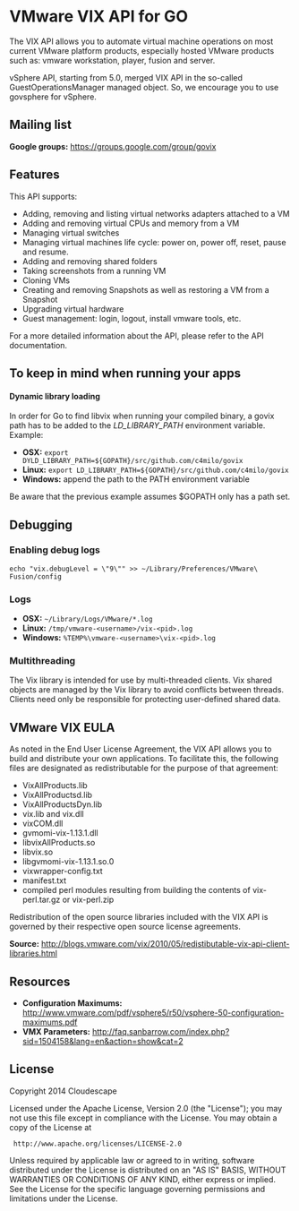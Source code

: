 # VMware VIX API for GO

The VIX API allows you to automate virtual machine operations on most current VMware platform products, especially hosted VMware products such as: vmware workstation, player, fusion and server. 

vSphere API, starting from 5.0, merged VIX API in the so-called GuestOperationsManager managed object. So, we encourage you to use govsphere for vSphere.

## Mailing list
**Google groups:** https://groups.google.com/group/govix

## Features
This API supports: 

* Adding, removing and listing virtual networks adapters attached to a VM
* Adding and removing virtual CPUs and memory from a VM
* Managing virtual switches
* Managing virtual machines life cycle: power on, power off, reset, pause and resume.
* Adding and removing shared folders 
* Taking screenshots from a running VM
* Cloning VMs
* Creating and removing Snapshots as well as restoring a VM from a Snapshot
* Upgrading virtual hardware
* Guest management: login, logout, install vmware tools, etc.

For a more detailed information about the API, please refer to the API documentation.

## To keep in mind when running your apps

#### Dynamic library loading
In order for Go to find libvix when running your compiled binary, a govix path has to be added to the *LD_LIBRARY_PATH* environment variable. Example:

* **OSX:** `export DYLD_LIBRARY_PATH=${GOPATH}/src/github.com/c4milo/govix`
* **Linux:** `export LD_LIBRARY_PATH=${GOPATH}/src/github.com/c4milo/govix`
* **Windows:** append the path to the PATH environment variable

Be aware that the previous example assumes $GOPATH only has a path set.

## Debugging
### Enabling debug logs

`echo "vix.debugLevel = \"9\"" >> ~/Library/Preferences/VMware\ Fusion/config`


### Logs
* **OSX:** `~/Library/Logs/VMware/*.log`
* **Linux:** `/tmp/vmware-<username>/vix-<pid>.log`
* **Windows:** `%TEMP%\vmware-<username>\vix-<pid>.log`


### Multithreading

The Vix library is intended for use by multi-threaded clients. Vix shared
objects are managed by the Vix library to avoid conflicts between threads.
Clients need only be responsible for protecting user-defined shared data.

## VMware VIX EULA
As noted in the End User License Agreement, the VIX API allows you to build and distribute your own applications. To facilitate this, the following files are designated as redistributable for the purpose of that agreement:

* VixAllProducts.lib
* VixAllProductsd.lib
* VixAllProductsDyn.lib
* vix.lib and vix.dll
* vixCOM.dll
* gvmomi-vix-1.13.1.dll
* libvixAllProducts.so
* libvix.so
* libgvmomi-vix-1.13.1.so.0
* vixwrapper-config.txt
* manifest.txt
* compiled perl modules resulting from building the contents of vix-perl.tar.gz or vix-perl.zip

Redistribution of the open source libraries included with the VIX API is governed by their respective open source license agreements.

**Source:** http://blogs.vmware.com/vix/2010/05/redistibutable-vix-api-client-libraries.html

## Resources

* **Configuration Maximums:** http://www.vmware.com/pdf/vsphere5/r50/vsphere-50-configuration-maximums.pdf
* **VMX Parameters:** http://faq.sanbarrow.com/index.php?sid=1504158&lang=en&action=show&cat=2

## License
 Copyright 2014 Cloudescape

 Licensed under the Apache License, Version 2.0 (the "License");
 you may not use this file except in compliance with the License.
 You may obtain a copy of the License at

     http://www.apache.org/licenses/LICENSE-2.0

 Unless required by applicable law or agreed to in writing, software
 distributed under the License is distributed on an "AS IS" BASIS,
 WITHOUT WARRANTIES OR CONDITIONS OF ANY KIND, either express or implied.
 See the License for the specific language governing permissions and
 limitations under the License.

